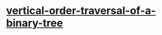 # [vertical-order-traversal-of-a-binary-tree](https://leetcode-cn.com/problems/vertical-order-traversal-of-a-binary-tree)
